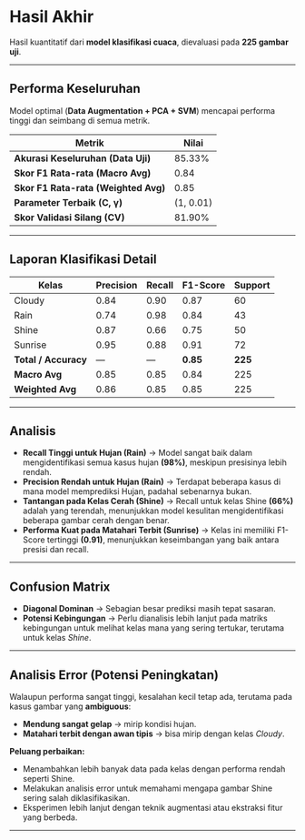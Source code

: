 # Hasil Akhir

Hasil kuantitatif dari **model klasifikasi cuaca**, dievaluasi pada **225 gambar uji**.

---

## Performa Keseluruhan

Model optimal (**Data Augmentation + PCA + SVM**) mencapai performa tinggi dan seimbang di semua metrik.

| Metrik                                | Nilai   |
|---------------------------------------|---------|
| **Akurasi Keseluruhan (Data Uji)**    | 85.33%  |
| **Skor F1 Rata-rata (Macro Avg)**     | 0.84    |
| **Skor F1 Rata-rata (Weighted Avg)**  | 0.85    |
| **Parameter Terbaik (C, γ)**          | (1, 0.01) |
| **Skor Validasi Silang (CV)**         | 81.90%  |

---

## Laporan Klasifikasi Detail

| Kelas    | Precision | Recall | F1-Score | Support |
|----------|-----------|--------|----------|---------|
| Cloudy   | 0.84      | 0.90   | 0.87     | 60      |
| Rain     | 0.74      | 0.98   | 0.84     | 43      |
| Shine    | 0.87      | 0.66   | 0.75     | 50      |
| Sunrise  | 0.95      | 0.88   | 0.91     | 72      |
| **Total / Accuracy** | — | — | **0.85** | **225** |
| **Macro Avg** | 0.85 | 0.85 | 0.84 | 225 |
| **Weighted Avg** | 0.86 | 0.85 | 0.85 | 225 |

---

## Analisis

- **Recall Tinggi untuk Hujan (Rain)** → Model sangat baik dalam mengidentifikasi semua kasus hujan **(98%)**, meskipun presisinya lebih rendah. 
- **Precision Rendah untuk Hujan (Rain)** → Terdapat beberapa kasus di mana model memprediksi Hujan, padahal sebenarnya bukan.
- **Tantangan pada Kelas Cerah (Shine)** → Recall untuk kelas Shine **(66%)** adalah yang terendah, menunjukkan model kesulitan mengidentifikasi beberapa gambar cerah dengan benar.
- **Performa Kuat pada Matahari Terbit (Sunrise)** → Kelas ini memiliki F1-Score tertinggi **(0.91)**, menunjukkan keseimbangan yang baik antara presisi dan recall.

---

## Confusion Matrix

- **Diagonal Dominan** → Sebagian besar prediksi masih tepat sasaran.
- **Potensi Kebingungan** → Perlu dianalisis lebih lanjut pada matriks kebingungan untuk melihat kelas mana yang sering tertukar, terutama untuk kelas *Shine*.

---

## Analisis Error (Potensi Peningkatan)

Walaupun performa sangat tinggi, kesalahan kecil tetap ada, terutama pada kasus gambar yang **ambiguous**:  
- **Mendung sangat gelap** → mirip kondisi hujan.  
- **Matahari terbit dengan awan tipis** → bisa mirip dengan kelas *Cloudy*.  

**Peluang perbaikan:**  
- Menambahkan lebih banyak data pada kelas dengan performa rendah seperti Shine.
- Melakukan analisis error untuk memahami mengapa gambar Shine sering salah diklasifikasikan.
- Eksperimen lebih lanjut dengan teknik augmentasi atau ekstraksi fitur yang berbeda.

---